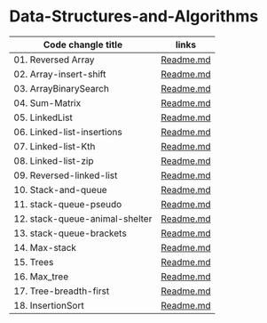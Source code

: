 # Data-Structures-and-Algorithms
|Code changle title          | links                             | 
| -----------                | ---                               | 
| 01. Reversed Array          |  [Readme.md](./cc1/cc1-readme.md) |
|02. Array-insert-shift       |  [Readme.md](./cc2/cc2-readme.md) |
| 03. ArrayBinarySearch       |  [Readme.md](./cc3/cc3-readme.md) |
| 04. Sum-Matrix              |  [Readme.md](./cc4/cc4_readme.md) |
| 05. LinkedList              |  [Readme.md](./linkedlist/cc5_readme.md) |
| 06. Linked-list-insertions  |  [Readme.md](./LLInsertion/linked-list-insertions.md) |
| 07. Linked-list-Kth  |  [Readme.md](./LLkth/linked_list_kth.md) |
| 08. Linked-list-zip  |  [Readme.md](./LLzip/linked_list_zip.md) |
| 09. Reversed-linked-list  |  [Readme.md](./reversedLL/reversedLL.md) |
| 10. Stack-and-queue  |  [Readme.md](./stack_and_queue/stack-and-queue.md) |
| 11. stack-queue-pseudo  |  [Readme.md](./s_q_pseudo/s_q_pseudo.md) |
| 12. stack-queue-animal-shelter |  [Readme.md](./animal_shelter/s_q_animal-shelter.md) |
| 13. stack-queue-brackets|  [Readme.md](./stack_queue_brackets/stack_queue_brackets.md) |
| 14. Max-stack|  [Readme.md](./Max-stack/max_stack.md) |
| 15. Trees |  [Readme.md](./trees/trees.md) |
| 16. Max_tree |  [Readme.md](./tree_max/tree_max.md) |
| 17. Tree-breadth-first|  [Readme.md](./TBF/breath_first.md) |
| 18. InsertionSort|  [Readme.md](./InsertionSort/InsertionSort.md) |

